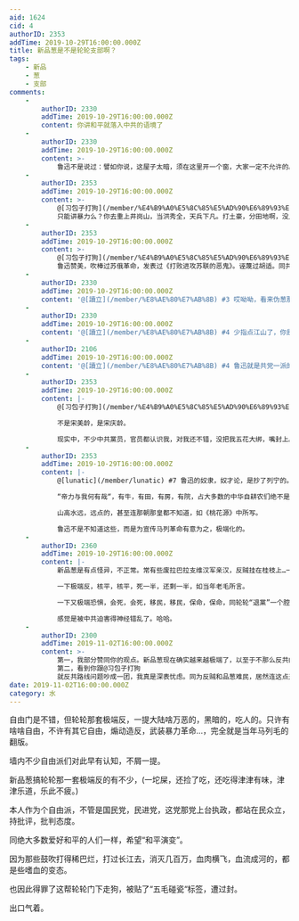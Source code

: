 ```yaml
---
aid: 1624
cid: 4
authorID: 2353
addTime: 2019-10-29T16:00:00.000Z
title: 新品葱是不是轮轮支部啊？
tags:
    - 新品
    - 葱
    - 支部
comments:
    -
        authorID: 2330
        addTime: 2019-10-29T16:00:00.000Z
        content: 你讲和平就落入中共的语境了
    -
        authorID: 2330
        addTime: 2019-10-29T16:00:00.000Z
        content: >-
            鲁迅不是说过：譬如你说，这屋子太暗，须在这里开一个窗，大家一定不允许的。但如果你主张拆掉屋顶，他们就会来调和，愿意开窗了。没有更激烈的主张，他们总连平和的改革也不肯行。
    -
        authorID: 2353
        addTime: 2019-10-29T16:00:00.000Z
        content: >-
            @[习包子打狗](/member/%E4%B9%A0%E5%8C%85%E5%AD%90%E6%89%93%E7%8B%97) #1
            只能讲暴力么？你去重上井岗山，当洪秀全，天兵下凡。打土豪，分田地啊，没人拦你。
    -
        authorID: 2353
        addTime: 2019-10-29T16:00:00.000Z
        content: >-
            @[习包子打狗](/member/%E4%B9%A0%E5%8C%85%E5%AD%90%E6%89%93%E7%8B%97) #2
            鲁迅赞美，吹棒过苏俄革命，发表过《打败进攻苏联的恶鬼》。诬蔑过胡适。同共产国际的特工宋美龄有交往，同一阵营过。
    -
        authorID: 2330
        addTime: 2019-10-29T16:00:00.000Z
        content: '@[讀立](/member/%E8%AE%80%E7%AB%8B) #3 哎呦呦，看来伪葱那帮人封你是封对了'
    -
        authorID: 2330
        addTime: 2019-10-29T16:00:00.000Z
        content: '@[讀立](/member/%E8%AE%80%E7%AB%8B) #4 少指点江山了，你是谁，土共有人认识你，听你的吗？？？'
    -
        authorID: 2106
        addTime: 2019-10-29T16:00:00.000Z
        content: '@[讀立](/member/%E8%AE%80%E7%AB%8B) #4 鲁迅就是共党一派的，不过他的文章的确写得好。'
    -
        authorID: 2353
        addTime: 2019-10-29T16:00:00.000Z
        content: |-
            @[习包子打狗](/member/%E4%B9%A0%E5%8C%85%E5%AD%90%E6%89%93%E7%8B%97) #6

            不是宋美龄，是宋庆龄。

            现实中，不少中共黨员，官员都认识我，对我还不错，没把我五花大绑，嘴封上。
    -
        authorID: 2353
        addTime: 2019-10-29T16:00:00.000Z
        content: |-
            @[lunatic](/member/lunatic) #7 鲁迅的奴隶，奴才论，是抄了列宁的。

            “帝力与我何有哉“，有牛，有田，有房，有院，占大多数的中华自耕农们绝不是奴隶，奴才。

            山高水远，远点的，甚至连那朝那皇都不知道，如《桃花源》中所写。

            鲁迅不是不知道这些，而是为宣传马列革命有意为之，极端化的。
    -
        authorID: 2360
        addTime: 2019-10-29T16:00:00.000Z
        content: |-
            新品葱是有点怪异，不正常。常有些废拉巴拉支维汉军亲汉，反贼挂在桂枝上…一些呓语，颠话。

            一下极端反，核平，核平，死一半，还剩一半，如当年老毛所言。

            一下又极端恐惧，会死，会死，移民，移民，保命，保命，同轮轮“退黨”一个腔调。

            感觉是被中共迫害得神经错乱了。哈哈。
    -
        authorID: 2300
        addTime: 2019-11-02T16:00:00.000Z
        content: >-
            第一，我部分赞同你的观点。新品葱现在确实越来越极端了，以至于不那么反共的人也被打成五毛被封禁了，更何况现在的管理层也被极端反汉反华的势力占据了，任何温和的声音都容不下了；
            第二，看到你跟@习包子打狗
            就反共路线问题吵成一团，我真是深表忧虑。同为反贼和品葱难民，居然连这点差异都容不下，啥时候内地反贼能像香港人那样“绝不割席”啊。
date: 2019-11-02T16:00:00.000Z
category: 水
---
```


自由门是不错，但轮轮那套极端反，一提大陆啥万恶的，黑暗的，吃人的。只许有啥啥自由，不许有其它自由，煽动造反，武装暴力革命…，完全就是当年马列毛的翻版。

墙内不少自由派们对此早有认知，不屑一提。

新品葱搞轮轮那一套极端反的有不少，(一坨屎，还捡了吃，还吃得津津有味，津津乐道，乐此不疲。)

本人作为个自由派，不管是国民党，民进党，这党那党上台执政，都站在民众立，持批评，批判态度。

同绝大多数爱好和平的人们一样，希望“和平演变”。

因为那些鼓吹打得稀巴烂，打过长江去，消灭几百万，血肉横飞，血流成河的，都是些嗜血的变态。

也因此得罪了这帮轮轮门下走狗，被贴了“五毛碰瓷“标签，遭过封。

出口气着。
